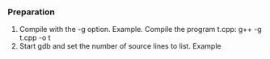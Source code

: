 ### Preparation
1. Compile with the -g option.
	Example. Compile the program t.cpp:
g++ -g t.cpp -o t
2. Start gdb and set the number of source lines to list.
	Example
